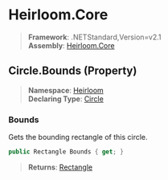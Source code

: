 # Heirloom.Core

> **Framework**: .NETStandard,Version=v2.1  
> **Assembly**: [Heirloom.Core][0]

## Circle.Bounds (Property)

> **Namespace**: [Heirloom][0]  
> **Declaring Type**: [Circle][1]

### Bounds

Gets the bounding rectangle of this circle.

```cs
public Rectangle Bounds { get; }
```

> **Returns**: [Rectangle][2]

[0]: ../../../Heirloom.Core.md
[1]: ../Circle.md
[2]: ../Rectangle.md
